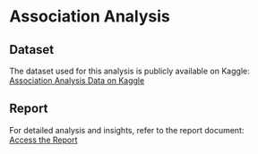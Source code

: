 
# Association Analysis
## Dataset

The dataset used for this analysis is publicly available on Kaggle:  
[Association Analysis Data on Kaggle](https://www.kaggle.com/datasets/trtrnlminh/market-basket-nta)

## Report

For detailed analysis and insights, refer to the report document:  
[Access the Report](https://docs.google.com/document/d/1ajD7rb6h2gXcYjhF79-ViTl83lTuLx3V/edit?usp=sharing&ouid=103330761492430348124&rtpof=true&sd=true)


